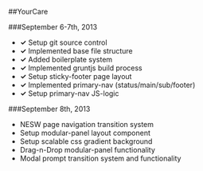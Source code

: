##YourCare

###September 6-7th, 2013
* **✓** Setup git source control
* **✓** Implemented base file structure
* **✓** Added boilerplate system
* **✓** Implemented gruntjs build process
* **✓** Setup sticky-footer page layout
* **✓** Implemented primary-nav (status/main/sub/footer)
* **✓** Setup primary-nav JS-logic

###September 8th, 2013
* NESW page navigation transition system
* Setup modular-panel layout component
* Setup scalable css gradient background
* Drag-n-Drop modular-panel functionality
* Modal prompt transition system and functionality


